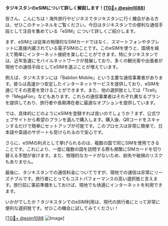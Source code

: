 **タジキスタンのeSIMについて詳しく解説します！[[TG💪+ @esim1088](https://t.me/s/esim1088)]**

皆さん、こんにちは！海外旅行やビジネスでタジキスタンに行く機会がある方は、ぜひこのチャンネルをご覧ください。今日はタジキスタンでの便利な通信手段として注目を集めている「eSIM」について詳しくご紹介します。

まず、eSIMとは従来の物理的なSIMカードではなく、スマートフォンやタブレットに直接内蔵されている電子SIMのことです。このeSIMを使うと、国境を越えて簡単にインターネット接続を楽しむことができます。特にタジキスタンでは、近年急速にモバイルネットワークが発展しており、多くの観光客や出張者が現地での通信手段としてeSIMを選ぶことが増えています。

例えば、タジキスタンには「Babilon Mobile」という主要な通信事業者があります。彼らは高速かつ安定したインターネットサービスを提供しており、eSIMを通じてその恩恵を受けることができます。また、他の選択肢としては「Tcell」や「MegaFon」などもあります。これらの通信事業者はそれぞれ異なるプランを提供しており、旅行者や長期滞在者に最適なオプションを提供しています。

では、具体的にどのようにeSIMを登録すれば良いのでしょうか？まず、公式ウェブサイトから希望のプランを選んで購入します。購入後、QRコードをスキャンするだけで簡単にセットアップが可能です。このプロセスは非常に簡単で、日本語や英語のサポートも受けられるので安心です。

さらに、eSIMの利点として挙げられるのは、複数の国で同じSIMを使用できることです。これにより、一度に複数の国を訪問する際も頻繁にSIMカードを切り替える手間が省けます。また、物理的なカードがないため、紛失や破損のリスクもありません。

最後に、タジキスタンでの通信料金についてですが、現地での通信は非常にリーズナブルです。旅行者にとってもコストパフォーマンスの高い選択肢と言えます。旅行前に事前準備をしておけば、現地でも快適にインターネットを利用できます。

いかがでしたか？タジキスタンでのeSIM利用は、現代の旅行者にとって非常に便利な選択肢です。ぜひこの機会に試してみてください！

[[TG💪+ @esim1088](https://t.me/s/esim1088) ![Image](https://i.postimg.cc/Y0z9fWf4/image.png)]